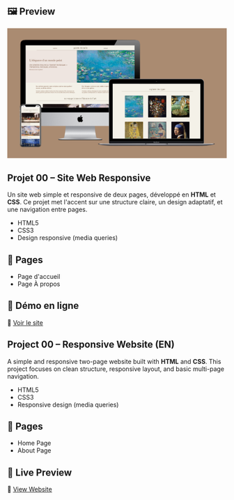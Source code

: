 ## 🖼️ Preview

<p align="center">
  <img src="./Preview.png" alt="Aperçu du site" width="700"/>
</p>

## Projet 00 – Site Web Responsive
Un site web simple et responsive de deux pages, développé en **HTML** et **CSS**. Ce projet met l'accent sur une structure claire, un design adaptatif, et une navigation entre pages.
- HTML5  
- CSS3
- Design responsive (media queries)

## 📄 Pages  
- Page d'accueil  
- Page À propos

## 🚀 Démo en ligne  
🔗 [Voir le site](https://nbhd12.github.io/projet00/index.html)

## Project 00 – Responsive Website (EN)

A simple and responsive two-page website built with **HTML** and **CSS**. This project focuses on clean structure, responsive layout, and basic multi-page navigation.
- HTML5  
- CSS3  
- Responsive design (media queries)

## 📄 Pages  
- Home Page  
- About Page

## 🚀 Live Preview  
🔗 [View Website](https://nbhd12.github.io/projet00/index.html)
